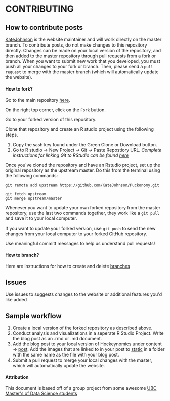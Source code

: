 # CONTRIBUTING

## How to contribute posts

[KateJohnson](https://github.com/KateJohnson) is the website maintainer and will work directly on the master branch. To contribute posts, do not make changes to this repository directly. Changes can be made on your local version of the repository, and then added to the master repository through pull requests from a fork or branch. When you want to submit new work that you developed, you must push all your changes to your fork or branch. Then, please send a `pull request` to merge with the master branch (which will automatically update the website).

#### How to fork?
Go to the main repository [here](https://github.com/KateJohnson/Puckonomy).

On the right top corner, click on the `Fork` button.

Go to your forked version of this repository.

Clone that repository and create an R studio project using the following steps.

1) Copy the sash key found under the Green Clone or Download button.
2) Go to R studio -> New Project -> Git -> Paste Repostiory URL.
*Complete instructions for linking Git to RStudio can be found [here](https://happygitwithr.com/existing-github-first.html)*

Once you've cloned the repository and have an Rstudio project, set up the original repository as the upstream master. Do this from the terminal using the following commands:

```
git remote add upstream https://github.com/KateJohnson/Puckonomy.git

git fetch upstream
git merge upstream/master
```

Whenever you want to update your own forked repository from the master repository, use the last two commands together, they work like a `git pull` and save it to your local computer.

If you want to update your forked version, use `git push` to send the new changes from your local computer to your forked GitHub repository.

Use meaningful committ messages to help us understand pull requests!

#### How to branch?
Here are instructions for how to create and delete [branches](https://help.github.com/en/articles/creating-and-deleting-branches-within-your-repository)
 
## Issues

Use issues to suggests changes to the website or additional features you'd like added

## Sample workflow

1) Create a local version of the forked repository as described above.
2) Conduct analysis and visualizations in a seperate R Studio Project. Write the blog post as an .rmd or .md document.
3) Add the blog post to your local version of Hockeynomics under content -> [post](https://github.com/KateJohnson/Puckonomy/tree/master/content/post). Add the images that are linked to in your post to [static](https://github.com/KateJohnson/Puckonomy/tree/master/static) in a folder with the same name as the file with your blog post.
4) Submit a pull request to merge your local changes with the master, which will automatically update the website.
 
#### Attribution
 
 This document is based off of a group project from some awesome [UBC Master's of Data Science students](https://github.com/UBC-MDS/seating_pref) 
